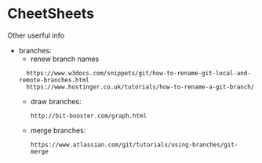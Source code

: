 # CheetSheets

Other userful info

* branches:
    * renew branch names
    ```  
      https://www.w3docs.com/snippets/git/how-to-rename-git-local-and-remote-branches.html
      https://www.hostinger.co.uk/tutorials/how-to-rename-a-git-branch/
    ```
    * draw branches:
        ```
        http://bit-booster.com/graph.html
        ```
    * merge branches:
        ```
        https://www.atlassian.com/git/tutorials/using-branches/git-merge
        ```
